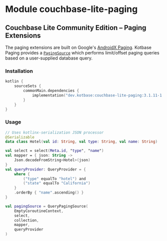 # Module couchbase-lite-paging

## Couchbase Lite Community Edition – Paging Extensions

The paging extensions are built on Google's [AndroidX Paging](
https://developer.android.com/topic/libraries/architecture/paging/v3-overview). Kotbase Paging provides a
[`PagingSource`](https://developer.android.com/reference/kotlin/androidx/paging/PagingSource) which performs
limit/offset paging queries based on a user-supplied database query.

### Installation

```kotlin
kotlin {
    sourceSets {
        commonMain.dependencies {
            implementation("dev.kotbase:couchbase-lite-paging:3.1.11-1.1.2")
        }
    }
}
```

### Usage

```kotlin
// Uses kotlinx-serialization JSON processor
@Serializable
data class Hotel(val id: String, val type: String, val name: String)

val select = select(Meta.id, "type", "name")
val mapper = { json: String ->
    Json.decodeFromString<Hotel>(json)
}
val queryProvider: QueryProvider = {
    where {
        ("type" equalTo "hotel") and
        ("state" equalTo "California")
    }
    .orderBy { "name".ascending() }
}

val pagingSource = QueryPagingSource(
    EmptyCoroutineContext,
    select,
    collection,
    mapper,
    queryProvider
)
```
